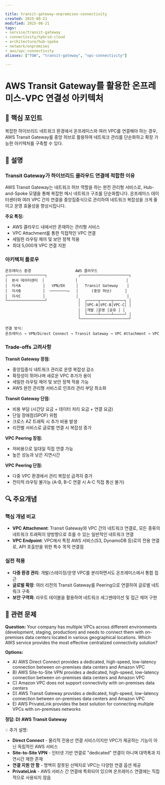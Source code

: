 ```yaml
---

title: transit-gateway-onpremises-connectivity
created: 2025-08-21
modified: 2025-08-21
tags:
- service/transit-gateway
- connectivity/hybrid-cloud
- architecture/hub-spoke
- network/onpremises
- aws/vpc-connectivity
aliases: ["TGW", "transit-gateway", "vpc-connectivity"]

---
```


# AWS Transit Gateway를 활용한 온프레미스-VPC 연결성 아키텍처

## 🎯 핵심 포인트

복잡한 하이브리드 네트워크 환경에서 온프레미스와 여러 VPC를 연결해야 하는 경우, AWS Transit Gateway를 중앙 허브로 활용하여 네트워크 관리를 단순화하고 확장 가능한 아키텍처를 구축할 수 있다.

## 📝 설명

### Transit Gateway가 하이브리드 클라우드 연결에 적합한 이유

AWS Transit Gateway는 네트워크 허브 역할을 하는 완전 관리형 서비스로, Hub-and-Spoke 모델을 통해 복잡한 메시 네트워크 구조를 단순화합니다. 온프레미스 데이터센터와 여러 VPC 간의 연결을 중앙집중식으로 관리하여 네트워크 복잡성을 크게 줄이고 운영 효율성을 향상시킵니다.

**주요 특징:**
- AWS 클라우드 내에서만 존재하는 관리형 서비스
- VPC Attachment를 통한 직접적인 VPC 연결
- 세밀한 라우팅 제어 및 보안 정책 적용
- 최대 5,000개 VPC 연결 지원

### 아키텍처 플로우

```
온프레미스 환경                    AWS 클라우드
┌─────────────────┐              ┌──────────────────────┐
│  본사 데이터센터  │              │                      │
│  지사A          │   VPN/DX     │   Transit Gateway    │
│  지사B          │  ────────→   │      (중앙 허브)      │
│  지사C          │              │                      │
└─────────────────┘              │  ┌─────┬─────┬─────┐ │
                                 │  │VPC-A│VPC-B│VPC-C│ │
                                 │  │개발 │운영 │공유 │ │
                                 │  └─────┴─────┴─────┘ │
                                 └──────────────────────┘

연결 방식:
온프레미스 → VPN/Direct Connect → Transit Gateway → VPC Attachment → VPC
```

### Trade-offs 고려사항

**Transit Gateway 장점:**
- 중앙집중식 네트워크 관리로 운영 복잡성 감소
- 확장성이 뛰어나며 새로운 VPC 추가가 용이
- 세밀한 라우팅 제어 및 보안 정책 적용 가능
- AWS 완전 관리형 서비스로 인프라 관리 부담 최소화

**Transit Gateway 단점:**
- 비용 부담 (시간당 요금 + 데이터 처리 요금 + 연결 요금)
- 단일 장애점(SPOF) 위험
- 크로스 AZ 트래픽 시 추가 비용 발생
- 리전별 서비스로 글로벌 연결 시 복잡성 증가

**VPC Peering 장점:**
- 저비용으로 일대일 직접 연결 가능
- 높은 성능과 낮은 지연시간

**VPC Peering 단점:**
- 다중 VPC 환경에서 관리 복잡성 급격히 증가
- 전이적 라우팅 불가능 (A-B, B-C 연결 시 A-C 직접 통신 불가)

## 🔍 주요개념

### 핵심 개념 비교

- **VPC Attachment**: Transit Gateway와 VPC 간의 네트워크 연결로, 모든 종류의 네트워크 트래픽이 양방향으로 흐를 수 있는 일반적인 네트워크 연결
- **VPC Endpoint**: VPC에서 특정 AWS 서비스(S3, DynamoDB 등)로의 전용 연결로, API 호출만을 위한 특수 목적 연결점

### 실전 적용

- **다중 환경 관리**: 개발/스테이징/운영 VPC를 분리하면서도 온프레미스에서 통합 접근
- **글로벌 확장**: 여러 리전의 Transit Gateway를 Peering으로 연결하여 글로벌 네트워크 구축
- **보안 구역화**: 라우트 테이블을 활용하여 네트워크 세그멘테이션 및 접근 제어 구현

## 📝 관련 문제

**Question:** Your company has multiple VPCs across different environments (development, staging, production) and needs to connect them with on-premises data centers located in various geographical locations. Which AWS service provides the most effective centralized connectivity solution?

**Options:**

- A) AWS Direct Connect provides a dedicated, high-speed, low-latency connection between on-premises data centers and Amazon VPC
- B) AWS Site-to-Site VPN provides a dedicated, high-speed, low-latency connection between on-premises data centers and Amazon VPC
- C) Amazon VPC does not support connectivity with on-premises data centers
- D) AWS Transit Gateway provides a dedicated, high-speed, low-latency connection between on-premises data centers and Amazon VPC
- E) AWS PrivateLink provides the best solution for connecting multiple VPCs with on-premises networks

**정답: D) AWS Transit Gateway**

💡 추가 설명:

- **Direct Connect** - 물리적 전용선 연결 서비스이지만 VPC가 제공하는 기능이 아닌 독립적인 AWS 서비스
- **Site-to-Site VPN** - 인터넷 기반 연결로 "dedicated" 연결이 아니며 대역폭과 지연시간 제한 존재
- **연결 지원 안 함** - 명백히 잘못된 선택지로 VPC는 다양한 연결 옵션 제공
- **PrivateLink** - AWS 서비스 간 연결에 특화되어 있으며 온프레미스 연결에는 직접적으로 사용되지 않음